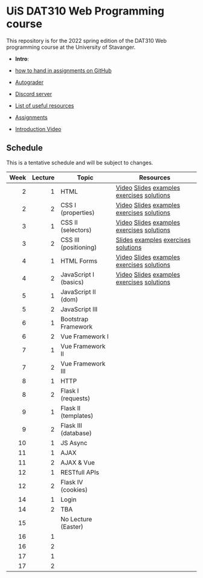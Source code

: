   # UiS DAT310 Web Programming course

This repository is for the 2022 spring edition of the DAT310 Web programming course at the University of Stavanger. 

  - **Intro**: 
  - [how to hand in assignments on GitHub](autograder.md)
  - [Autograder](https://uis.itest.run)
  - [Discord server](https://discord.gg/wBp8s8uY)
  - [List of useful resources](Resources.md)

  - [Assignments](https://github.com/dat310-2022/assignments)
  
  - [Introduction Video](https://stavanger.instructuremedia.com/embed/39957576-a687-4c49-81c3-60444624e332)
  
## Schedule 
 
This is a tentative schedule and will be subject to changes.

| Week | Lecture | Topic                 | Resources                                                                                                                                                                                                                                                  |
|-----:|--------:|-----------------------|------------------------------------------------------------------------------------------------------------------------------------------------------------------------------------------------------------------------------------------------------------|
|    2 |       1 | HTML                  | [Video](https://stavanger.instructuremedia.com/embed/2c80a7b1-9853-4cb8-924e-12ba0d4adf8d) [Slides](slides/1-1-Web-programming-HTML.pdf) [examples](examples/html/basic/) [exercises](exercises/html/basic/) [solutions](solutions/html/basic/)            |
|    2 |       2 | CSS I (properties)    | [Video](https://stavanger.instructuremedia.com/embed/9fba90b1-686c-4d02-bfb3-6bbcd79dc5d5) [Slides](slides/2-1-Web-programming-CSS-p1.pdf) [examples](examples/css/properties) [exercises](exercises/css/properties) [solutions](solutions/css/properties) |
|    3 |       1 | CSS II (selectors)    | [Video](https://stavanger.instructuremedia.com/embed/950dbbd4-2bc0-48f3-810a-1febe05caa16) [Slides](slides/2-2-Web-programming-CSS-p2.pdf) [examples](examples/css/selectors)  [exercises](exercises/css/properties)  [solutions](solutions/css/selectors) |
|    3 |       2 | CSS III (positioning) | [Slides](slides/3-1-Web-programming-CSS-p3.pdf) [examples](examples/css/positioning/)  [exercises](exercises/css/positioning/)  [solutions](solutions/css/positioning/)                                                                                    |
|    4 |       1 | HTML Forms            | [Video](https://stavanger.instructuremedia.com/embed/37909e0b-9bdc-42a2-a0b8-1e55018ac6f5) [Slides](slides/3-2-Web-programming-HTML-Forms.pdf) [examples](examples/html/forms/)  [exercises](exercises/html/forms/)  [solutions](solutions/html/forms/)    |
|    4 |       2 | JavaScript I (basics) | [Video](https://stavanger.instructuremedia.com/embed/7b6460bb-3a7f-4339-bd51-412013c587a2) [Slides](slides/4-1-Web-programming-JavaScript-p1.pdf) [examples](examples/js/basics/)  [exercises](exercises/js/basics/)  [solutions](solutions/js/basics/)    |
|    5 |       1 | JavaScript II (dom)   |                                                                                                                                                                                                                                                            |
|    5 |       2 | JavaScript III        |                                                                                                                                                                                                                                                            |
|    6 |       1 | Bootstrap Framework   |                                                                                                                                                                                                                                                            |
|    6 |       2 | Vue Framework I       |                                                                                                                                                                                                                                                            |
|    7 |       1 | Vue Framework II      |                                                                                                                                                                                                                                                            |
|    7 |       2 | Vue Framework III     |                                                                                                                                                                                                                                                            |
|    8 |       1 | HTTP                  |                                                                                                                                                                                                                                                            |
|    8 |       2 | Flask I (requests)    |                                                                                                                                                                                                                                                            |
|    9 |       1 | Flask II (templates)  |                                                                                                                                                                                                                                                            |
|    9 |       2 | Flask III (database)  |                                                                                                                                                                                                                                                            |
|   10 |       1 | JS Async              |                                                                                                                                                                                                                                                            |
|   11 |       1 | AJAX                  |                                                                                                                                                                                                                                                            |
|   11 |       2 | AJAX & Vue            |                                                                                                                                                                                                                                                            |
|   12 |       1 | RESTfull APIs         |                                                                                                                                                                                                                                                            |
|   12 |       2 | Flask IV (cookies)    |                                                                                                                                                                                                                                                            |
|   14 |       1 | Login                 |                                                                                                                                                                                                                                                            |
|   14 |       2 | TBA                   |                                                                                                                                                                                                                                                            |
|   15 |         | No Lecture (Easter)   |                                                                                                                                                                                                                                                            |
|   16 |       1 |                       |                                                                                                                                                                                                                                                            |
|   16 |       2 |                       |                                                                                                                                                                                                                                                            |
|   17 |       1 |                       |                                                                                                                                                                                                                                                            |
|   17 |       2 |                       |                                                                                                                                                                                                                                                            |


